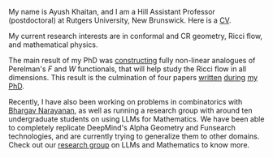 My name is Ayush Khaitan, and I am a Hill Assistant Professor (postdoctoral) at Rutgers University, New Brunswick. Here is a [CV](CV.pdf). 

My current research interests are in conformal and CR geometry, Ricci flow, and mathematical physics. 

The main result of my PhD was [constructing](https://arxiv.org/pdf/2308.02061) fully non-linear analogues of Perelman's $F$ and $W$ functionals, that will help study the Ricci flow in all dimensions. This result is the culmination of four papers [written](https://arxiv.org/abs/2202.11153) [during](https://arxiv.org/pdf/2203.04719) [my](https://arxiv.org/pdf/2205.06018) [PhD](https://arxiv.org/pdf/2308.02061). 

Recently, I have also been working on problems in combinatorics with [Bhargav Narayanan](https://sites.math.rutgers.edu/~narayanan/), as well as running a research group with around ten undergraduate students on using LLMs for Mathematics. We have been able to completely replicate DeepMind's Alpha Geometry and Funsearch technologies, and are currently trying to generalize them to other domains. Check out our [research group](llmath.html) on LLMs and Mathematics to know more. 

